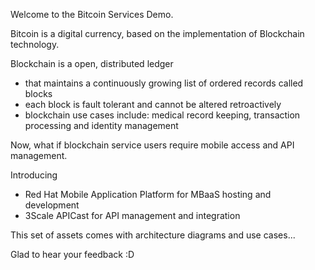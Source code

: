 Welcome to the Bitcoin Services Demo.

Bitcoin is a digital currency, based on the implementation of Blockchain technology.

Blockchain is a open, distributed ledger
* that maintains a continuously growing list of ordered records called blocks
* each block is fault tolerant and cannot be altered retroactively
* blockchain use cases include: medical record keeping, transaction processing and identity management

Now, what if blockchain service users require mobile access and API management.

Introducing
* Red Hat Mobile Application Platform for MBaaS hosting and development
* 3Scale APICast for API management and integration

This set of assets comes with architecture diagrams and use cases...

Glad to hear your feedback :D
